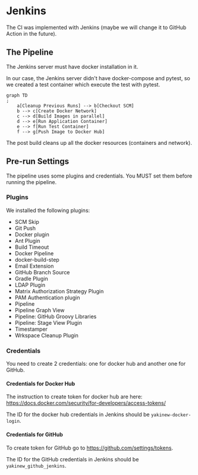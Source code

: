 # Jenkins

The CI was implemented with Jenkins (maybe we will change it to GitHub Action
in the future).

## The Pipeline

The Jenkins server must have docker installation in it.

In our case, the Jenkins server didn't have docker-compose and pytest, so we
created a test container which execute the test with pytest.

```mermaid
graph TD
;
    a[Cleanup Previous Runs] --> b[Checkout SCM]
    b --> c[Create Docker Network]
    c --> d[Build Images in parallel]
    d --> e[Run Application Container]
    e --> f[Run Test Container]
    f --> g[Push Image to Docker Hub]
```

The post build cleans up all the docker resources (containers and network).

## Pre-run Settings

The pipeline uses some plugins and credentials. You MUST set them before running the pipeline.

### Plugins

We installed the following plugins:

* SCM Skip
* Git Push
* Docker plugin
* Ant Plugin
* Build Timeout
* Docker Pipeline
* docker-build-step
* Email Extension
* GitHub Branch Source
* Gradle Plugin
* LDAP Plugin
* Matrix Authorization Strategy Plugin
* PAM Authentication plugin
* Pipeline
* Pipeline Graph View
* Pipeline: GitHub Groovy Libraries
* Pipeline: Stage View Plugin
* Timestamper
* Wrkspace Cleanup Plugin

### Credentials

You need to create 2 credentials: one for docker hub and another one for GitHub.

#### Credentials for Docker Hub

The instruction to create token for docker hub are here: https://docs.docker.com/security/for-developers/access-tokens/

The ID for the docker hub credentials in Jenkins should be `yakinew-docker-login`.

#### Credentials for GitHub

To create token for GitHub go to https://github.com/settings/tokens.

The ID for the GitHub credentials in Jenkins should be `yakinew_github_jenkins`.
